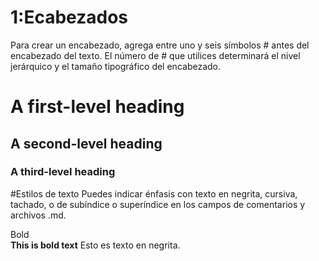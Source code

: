 # 1:Ecabezados

Para crear un encabezado, agrega entre uno y seis símbolos # antes del encabezado del texto. El número de # que utilices determinará el nivel jerárquico y el tamaño tipográfico del encabezado.

# A first-level heading
## A second-level heading
### A third-level heading


#Estilos de texto
Puedes indicar énfasis con texto en negrita, cursiva, tachado, o de subíndice o superíndice en los campos de comentarios y archivos .md.

Bold	
**This is bold text**
Esto es texto en negrita. 



